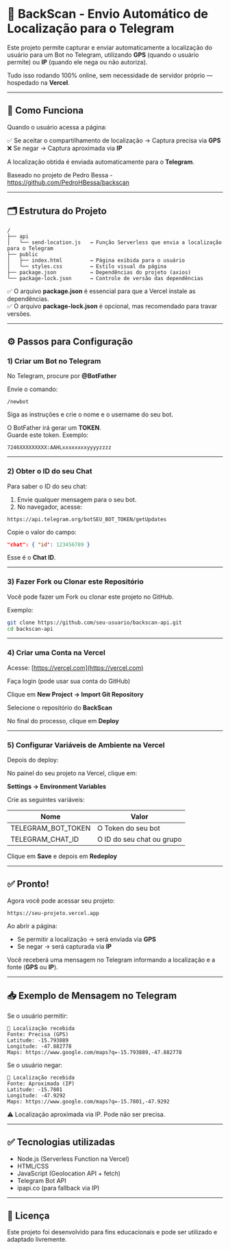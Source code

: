 
# 📍 BackScan - Envio Automático de Localização para o Telegram

Este projeto permite capturar e enviar automaticamente a localização do usuário para um Bot no Telegram, utilizando **GPS** (quando o usuário permite) ou **IP** (quando ele nega ou não autoriza).

Tudo isso rodando 100% online, sem necessidade de servidor próprio — hospedado na **Vercel**.

---

## 🚀 Como Funciona

Quando o usuário acessa a página:

✅ Se aceitar o compartilhamento de localização → Captura precisa via **GPS**  
❌ Se negar → Captura aproximada via **IP**

A localização obtida é enviada automaticamente para o **Telegram**.

Baseado no projeto de Pedro Bessa - https://github.com/PedroHBessa/backscan

---

## 🗂️ Estrutura do Projeto

```
/
├── api
│   └── send-location.js   → Função Serverless que envia a localização para o Telegram
├── public
│   ├── index.html         → Página exibida para o usuário
│   └── styles.css         → Estilo visual da página
├── package.json           → Dependências do projeto (axios)
└── package-lock.json      → Controle de versão das dependências
```

✅ O arquivo **package.json** é essencial para que a Vercel instale as dependências.  
✅ O arquivo **package-lock.json** é opcional, mas recomendado para travar versões.

---

## ⚙️ Passos para Configuração

### 1) Criar um Bot no Telegram

No Telegram, procure por **@BotFather**

Envie o comando:

```
/newbot
```

Siga as instruções e crie o nome e o username do seu bot.

O BotFather irá gerar um **TOKEN**.  
Guarde este token. Exemplo:

```
7246XXXXXXXXX:AAHLxxxxxxxxyyyyzzzz
```

---

### 2) Obter o ID do seu Chat

Para saber o ID do seu chat:

1. Envie qualquer mensagem para o seu bot.
2. No navegador, acesse:

```
https://api.telegram.org/botSEU_BOT_TOKEN/getUpdates
```

Copie o valor do campo:

```json
"chat": { "id": 123456789 }
```

Esse é o **Chat ID**.

---

### 3) Fazer Fork ou Clonar este Repositório

Você pode fazer um Fork ou clonar este projeto no GitHub.

Exemplo:

```bash
git clone https://github.com/seu-usuario/backscan-api.git
cd backscan-api
```

---

### 4) Criar uma Conta na Vercel

Acesse: [https://vercel.com](https://vercel.com)

Faça login (pode usar sua conta do GitHub)

Clique em **New Project → Import Git Repository**

Selecione o repositório do **BackScan**

No final do processo, clique em **Deploy**

---

### 5) Configurar Variáveis de Ambiente na Vercel

Depois do deploy:

No painel do seu projeto na Vercel, clique em:

**Settings → Environment Variables**

Crie as seguintes variáveis:

| Nome                | Valor                     |
|--------------------|---------------------------|
| TELEGRAM_BOT_TOKEN | O Token do seu bot        |
| TELEGRAM_CHAT_ID   | O ID do seu chat ou grupo |

Clique em **Save** e depois em **Redeploy**

---

## ✅ Pronto!

Agora você pode acessar seu projeto:

```
https://seu-projeto.vercel.app
```

Ao abrir a página:

- Se permitir a localização → será enviada via **GPS**
- Se negar → será capturada via **IP**

Você receberá uma mensagem no Telegram informando a localização e a fonte (**GPS** ou **IP**).

---

## 📥 Exemplo de Mensagem no Telegram

Se o usuário permitir:

```
📍 Localização recebida
Fonte: Precisa (GPS)
Latitude: -15.793889
Longitude: -47.882778
Maps: https://www.google.com/maps?q=-15.793889,-47.882778
```

Se o usuário negar:

```
📍 Localização recebida
Fonte: Aproximada (IP)
Latitude: -15.7801
Longitude: -47.9292
Maps: https://www.google.com/maps?q=-15.7801,-47.9292
```

⚠️ Localização aproximada via IP. Pode não ser precisa.

---

## ✅ Tecnologias utilizadas

- Node.js (Serverless Function na Vercel)
- HTML/CSS
- JavaScript (Geolocation API + fetch)
- Telegram Bot API
- ipapi.co (para fallback via IP)

---

## 📄 Licença

Este projeto foi desenvolvido para fins educacionais e pode ser utilizado e adaptado livremente.
